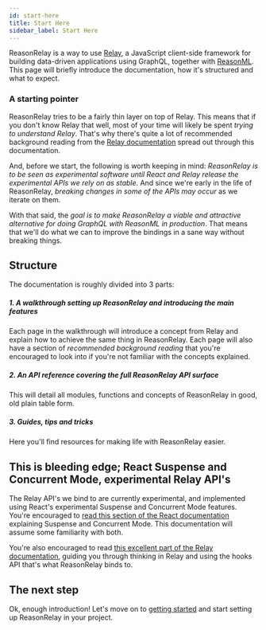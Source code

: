 ```yaml
---
id: start-here
title: Start Here
sidebar_label: Start Here
---
```


ReasonRelay is a way to use [Relay](https://relay.dev), a JavaScript client-side framework for building data-driven applications using GraphQL, together with [ReasonML](https://reasonml.github.io/). This page will briefly introduce the documentation, how it's structured and what to expect.

### A starting pointer

ReasonRelay tries to be a fairly thin layer on top of Relay. This means that if you don't know Relay that well, most of your time will likely be spent _trying to understand Relay_. That's why there's quite a lot of recommended background reading from the [Relay documentation](https://relay.dev) spread out through this documentation.

And, before we start, the following is worth keeping in mind:
_ReasonRelay is to be seen as experimental software until React and Relay release the experimental APIs we rely on as stable_. And since we're early in the life of ReasonRelay, _breaking changes in some of the APIs may occur_ as we iterate on them.

With that said, the _goal is to make ReasonRelay a viable and attractive alternative for doing GraphQL with ReasonML in production_. That means that we'll do what we can to improve the bindings in a sane way without breaking things.

## Structure

The documentation is roughly divided into 3 parts:

##### 1. A walkthrough setting up ReasonRelay and introducing the main features

Each page in the walkthrough will introduce a concept from Relay and explain how to achieve the same thing in ReasonRelay. Each page will also have a section of _recommended background reading_ that you're encouraged to look into if you're not familiar with the concepts explained.

##### 2. An API reference covering the full ReasonRelay API surface

This will detail all modules, functions and concepts of ReasonRelay in good, old plain table form.

##### 3. Guides, tips and tricks

Here you'll find resources for making life with ReasonRelay easier.

## This is bleeding edge; React Suspense and Concurrent Mode, experimental Relay API's

The Relay API's we bind to are currently experimental, and implemented using React's experimental Suspense and Concurrent Mode features. You're encouraged to [read this section of the React documentation](https://reactjs.org/docs/concurrent-mode-intro.html) explaining Suspense and Concurrent Mode. This documentation will assume some familiarity with both.

You're also encouraged to read [this excellent part of the Relay documentation](https://relay.dev/docs/en/experimental/a-guided-tour-of-relay), guiding you through thinking in Relay and using the hooks API that's what ReasonRelay binds to.

## The next step

Ok, enough introduction! Let's move on to [getting started](getting-started) and start setting up ReasonRelay in your project.
